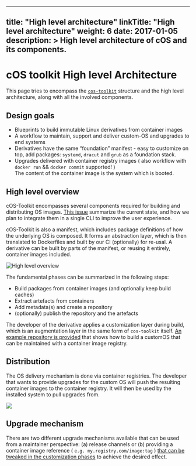
---
title: "High level architecture"
linkTitle: "High level architecture"
weight: 6
date: 2017-01-05
description: >
  High level architecture of cOS and its components.
---

# cOS toolkit High level Architecture

This page tries to encompass the [`cos-toolkit`](https://github.com/rancher-sandbox/cOS-toolkit) structure and the high level architecture, along with all the involved components.


## Design goals

- Blueprints to build immutable Linux derivatives from container images
- A workflow to maintain, support and deliver custom-OS and upgrades to end systems
- Derivatives have the same “foundation” manifest - easy to customize on top, add packages: `systemd`, `dracut` and `grub` as a foundation stack.
- Upgrades delivered with container registry images ( also workflow with `docker run` && `docker commit` supported! )
<br/>The content of the container image is the system which is booted.


## High level overview

cOS-Toolkit encompasses several components required for building and distributing OS images. [This issue](https://github.com/rancher-sandbox/cOS-toolkit/issues/108) summarize the current state, and how we plan to integrate them in a single CLI to improve the user experience.

cOS-Toolkit is also a manifest, which includes package definitions of how the underlying OS is composed. It forms an abstraction layer, which is then translated to Dockerfiles and built by our CI (optionally) for re-usal. A derivative can be built by parts of the manifest, or reusing it entirely, container images included.
 
![High level overview](https://docs.google.com/drawings/d/e/2PACX-1vQQJOaISPbMxMYU44UT-M3ou9uGYOrzbXCRXMLPU8m7_ie3ke_08xCsyRLkFZJRB4VnzIeobPciEoQv/pub?w=942&h=532)

The fundamental phases can be summarized in the following steps:

- Build packages from container images (and optionally keep build caches)
- Extract artefacts from containers
- Add metadata(s) and create a repository
- (optionally) publish the repository and the artefacts

The developer of the derivative applies a customization layer during build, which is an augmentation layer in the same form of `cos-toolkit` itself. [An example repository is provided](https://github.com/rancher-sandbox/cos-toolkit-sample-repo) that shows how to build a customOS that can be maintained with a container image registry.

## Distribution

The OS delivery mechanism is done via container registries. The developer that wants to provide upgrades for the custom OS will push the resulting container images to the container registry. It will then be used by the installed system to pull upgrades from.

![](https://docs.google.com/drawings/d/e/2PACX-1vQrTArCYgu-iscf29v1sl1sEn2J81AqBpi9D5xpwGKr9uxR2QywoSqCmsSaJLxRRacoRr0Kq40a7jPF/pub?w=969&h=464)

## Upgrade mechanism

There are two different upgrade mechanisms available that can be used from a maintainer perspective: (a) release channels or (b) providing a container image reference ( `e.g. my.registry.com/image:tag` ) [that can be tweaked in the customization phases](https://github.com/rancher-sandbox/cOS-toolkit#default-oem) to achieve the desired effect. 

<!-- WIP -->